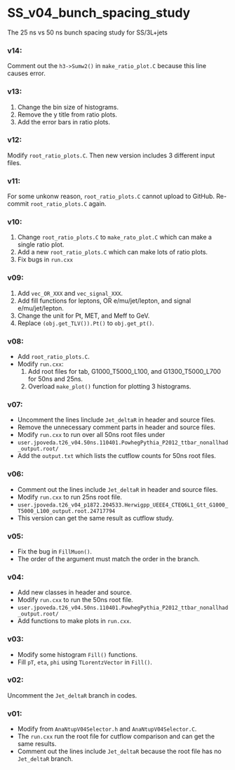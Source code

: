 # SS_v04_bunch_spacing_study
The 25 ns vs 50 ns bunch spacing study for SS/3L+jets

### v14:
Comment out the `h3->Sumw2()` in `make_ratio_plot.C` because this line causes error.


### v13:
1. Change the bin size of histograms.
2. Remove the y title from ratio plots.
3. Add the error bars in ratio plots.


### v12:
Modify `root_ratio_plots.C`. Then new version includes 3 different input files.


### v11:
For some unkonw reason, `root_ratio_plots.C` cannot upload to GitHub. Re-commit `root_ratio_plots.C` again.


### v10:
1. Change `root_ratio_plots.C` to `make_rato_plot.C` which can make a single ratio plot.
2. Add a new `root_ratio_plots.C` which can make lots of ratio plots.
3. Fix bugs in `run.cxx`


### v09:
1. Add `vec_OR_XXX` and `vec_signal_XXX`.
2. Add fill functions for leptons, OR e/mu/jet/lepton, and signal e/mu/jet/lepton.
3. Change the unit for Pt, MET, and Meff to GeV.
4. Replace `(obj.get_TLV()).Pt()` to `obj.get_pt()`.


### v08:
* Add `root_ratio_plots.C`. 
* Modify `run.cxx`:
  1. Add root files for tab, G1000_T5000_L100, and G1300_T5000_L700 for 50ns and 25ns.
  2. Overload `make_plot()` function for plotting 3 histograms.


### v07:
* Uncomment the lines linclude `Jet_deltaR` in header and source files.
* Remove the unnecessary comment parts in header and source files.
* Modify `run.cxx` to run over all 50ns root files under 
* `user.jpoveda.t26_v04.50ns.110401.PowhegPythia_P2012_ttbar_nonallhad_output.root/`
* Add the `output.txt` which lists the cutflow counts for 50ns root files.


### v06:
* Comment out the lines include `Jet_deltaR` in header and source files.
* Modify `run.cxx` to run 25ns root file.
* `user.jpoveda.t26_v04_p1872.204533.Herwigpp_UEEE4_CTEQ6L1_Gtt_G1000_T5000_L100_output.root.24717794`
* This version can get the same result as cutflow study.


### v05:
* Fix the bug in `FillMuon()`.
* The order of the argument must match the order in the branch.


### v04:
* Add new classes in header and source.
* Modify `run.cxx` to run the 50ns root file.
* `user.jpoveda.t26_v04.50ns.110401.PowhegPythia_P2012_ttbar_nonallhad_output.root/`
* Add functions to make plots in `run.cxx`.


### v03:
* Modify some histogram `Fill()` functions.
* Fill `pT`, `eta`, `phi` using `TLorentzVector` in `Fill()`.


### v02:
Uncomment the `Jet_deltaR` branch in codes.


### v01:
* Modify from `AnaNtupV04Selector.h` and `AnaNtupV04Selector.C`.
* The `run.cxx` run the root file for cutflow comparison and can get the same results.
* Comment out the lines include `Jet_deltaR` because the root file has no `Jet_deltaR` branch.
